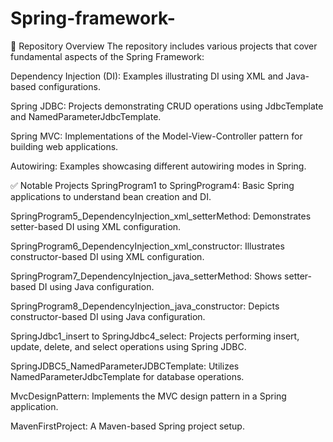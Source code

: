 # Spring-framework-
📁 Repository Overview
The repository includes various projects that cover fundamental aspects of the Spring Framework:

Dependency Injection (DI): Examples illustrating DI using XML and Java-based configurations.

Spring JDBC: Projects demonstrating CRUD operations using JdbcTemplate and NamedParameterJdbcTemplate.

Spring MVC: Implementations of the Model-View-Controller pattern for building web applications.

Autowiring: Examples showcasing different autowiring modes in Spring.

✅ Notable Projects
SpringProgram1 to SpringProgram4: Basic Spring applications to understand bean creation and DI.

SpringProgram5_DependencyInjection_xml_setterMethod: Demonstrates setter-based DI using XML configuration.

SpringProgram6_DependencyInjection_xml_constructor: Illustrates constructor-based DI using XML configuration.

SpringProgram7_DependencyInjection_java_setterMethod: Shows setter-based DI using Java configuration.

SpringProgram8_DependencyInjection_java_constructor: Depicts constructor-based DI using Java configuration.

SpringJdbc1_insert to SpringJdbc4_select: Projects performing insert, update, delete, and select operations using Spring JDBC.

SpringJDBC5_NamedParameterJDBCTemplate: Utilizes NamedParameterJdbcTemplate for database operations.

MvcDesignPattern: Implements the MVC design pattern in a Spring application.

MavenFirstProject: A Maven-based Spring project setup.
